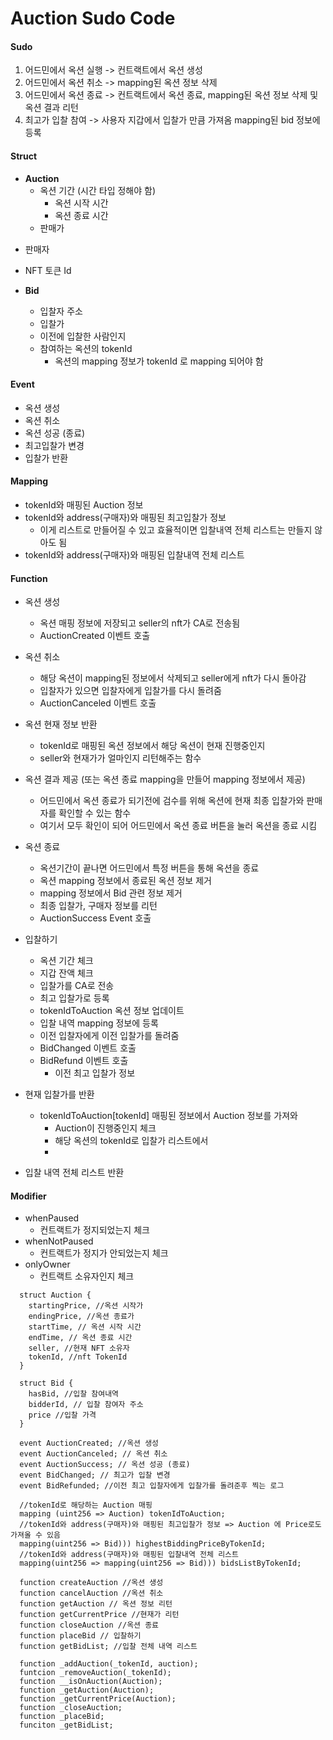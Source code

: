 # Auction Sudo Code

#### Sudo
1. 어드민에서 옥션 실행 -> 컨트랙트에서 옥션 생성
2. 어드민에서 옥션 취소 ->  mapping된 옥션 정보 삭제
3. 어드민에서 옥션 종료 -> 컨트랙트에서 옥션 종료, mapping된 옥션 정보 삭제 및 옥션 결과 리턴
4. 최고가 입찰 참여 -> 사용자 지갑에서 입찰가 만큼 가져옴 mapping된 bid 정보에 등록

#### Struct 

- **Auction**
  - 옥션 기간 (시간 타입 정해야 함)
    - 옥션 시작 시간 
    - 옥션 종료 시간
  - 판매가

[comment]: <> (    - 옥션 시작가)

[comment]: <> (    - 옥션 종료가)
  - 판매자 
  - NFT 토큰 Id

- **Bid**
  - 입찰자 주소 
  - 입찰가 
  - 이전에 입찰한 사람인지 
  - 참여하는 옥션의 tokenId
    - 옥션의 mapping 정보가 tokenId 로 mapping 되어야 함

#### Event

- 옥션 생성
- 옥션 취소 
- 옥션 성공 (종료)
- 최고입찰가 변경 
- 입찰가 반환 

#### Mapping

- tokenId와 매핑된 Auction 정보
- tokenId와 address(구매자)와 매핑된 최고입찰가 정보  
  - 이게 리스트로 만들어질 수 있고 효율적이면 입찰내역 전체 리스트는 만들지 않아도 됨
- tokenId와 address(구매자)와 매핑된 입찰내역 전체 리스트

#### Function

- 옥션 생성 
  - 옥션 매핑 정보에 저장되고 seller의 nft가 CA로 전송됨
  - AuctionCreated 이벤트 호출  

- 옥션 취소 
  - 해당 옥션이 mapping된 정보에서 삭제되고 seller에게 nft가 다시 돌아감
  - 입찰자가 있으면 입찰자에게 입찰가를 다시 돌려줌
  - AuctionCanceled 이벤트 호출 

- 옥션 현재 정보 반환 
  - tokenId로 매핑된 옥션 정보에서 해당 옥션이 현재 진행중인지 
  - seller와 현재가가 얼마인지 리턴해주는 함수 

- 옥션 결과 제공 (또는 옥션 종료 mapping을 만들어 mapping 정보에서 제공)
  - 어드민에서 옥션 종료가 되기전에 검수를 위해 옥션에 현재 최종 입찰가와 판매자를 확인할 수 있는 함수
  - 여기서 모두 확인이 되어 어드민에서 옥션 종료 버튼을 눌러 옥션을 종료 시킴 

- 옥션 종료
  - 옥션기간이 끝나면 어드민에서 특정 버튼을 통해 옥션을 종료
  - 옥션 mapping 정보에서 종료된 옥션 정보 제거 
  - mapping 정보에서 Bid 관련 정보 제거 
  - 최종 입찰가, 구매자 정보를 리턴
  - AuctionSuccess Event 호출 

- 입찰하기 
  - 옥션 기간 체크 
  - 지갑 잔액 체크 
  - 입찰가를 CA로 전송 
  - 최고 입찰가로 등록
  - tokenIdToAuction 옥션 정보 업데이트
  - 입찰 내역 mapping 정보에 등록
  - 이전 입찰자에게 이전 입찰가를 돌려줌
  - BidChanged 이벤트 호출 
  - BidRefund 이벤트 호출
    - 이전 최고 입찰가 정보

- 현재 입찰가를 반환 
  - tokenIdToAuction[tokenId] 매핑된 정보에서 Auction 정보를 가져와
    - Auction이 진행중인지 체크 
    - 해당 옥션의 tokenId로 입찰가 리스트에서 
    - 

- 입찰 내역 전체 리스트 반환

#### Modifier

- whenPaused
  - 컨트랙트가 정지되었는지 체크
- whenNotPaused
  - 컨트랙트가 정지가 안되었는지 체크
- onlyOwner
  - 컨트랙트 소유자인지 체크 

```
  struct Auction {
    startingPrice, //옥션 시작가
    endingPrice, //옥션 종료가
    startTime, // 옥션 시작 시간
    endTime, // 옥션 종료 시간
    seller, //현재 NFT 소유자
    tokenId, //nft TokenId
  }

  struct Bid {
    hasBid, //입찰 참여내역
    bidderId, // 입찰 참여자 주소
    price //입찰 가격
  }

  event AuctionCreated; //옥션 생성
  event AuctionCanceled; // 옥션 취소
  event AuctionSuccess; // 옥션 성공 (종료) 
  event BidChanged; // 최고가 입찰 변경
  event BidRefunded; //이전 최고 입찰자에게 입찰가를 돌려준후 찍는 로그 
  
  //tokenId로 해당하는 Auction 매핑 
  mapping (uint256 => Auction) tokenIdToAuction;
  //tokenId와 address(구매자)와 매핑된 최고입찰가 정보 => Auction 에 Price로도 가져올 수 있음
  mapping(uint256 => Bid))) highestBiddingPriceByTokenId;
  //tokenId와 address(구매자)와 매핑된 입찰내역 전체 리스트
  mapping(uint256 => mapping(uint256 => Bid))) bidsListByTokenId;
  
  function createAuction //옥션 생성
  function cancelAuction //옥션 취소 
  function getAuction // 옥션 정보 리턴 
  function getCurrentPrice //현재가 리턴 
  function closeAuction //옥션 종료 
  function placeBid // 입찰하기
  function getBidList; //입찰 전체 내역 리스트 
     
  function _addAuction(_tokenId, auction);
  funtcion _removeAuction(_tokenId);
  function __isOnAuction(Auction);
  function _getAuction(Auction);
  function _getCurrentPrice(Auction);
  function _closeAuction;
  function _placeBid;  
  funciton _getBidList;
   
```
